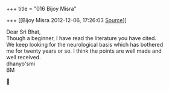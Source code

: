 +++
title = "016 Bijoy Misra"

+++
[[Bijoy Misra	2012-12-06, 17:26:03 [Source](https://groups.google.com/g/bvparishat/c/y2J40OEKN0Q)]]



Dear Sri Bhat,  
Though a beginner, I have read the literature you have cited.  
We keep looking for the neurological basis which has bothered  
me for twenty years or so. I think the points are well made and  
well received.  
dhanyo'smi  
BM  



